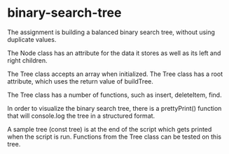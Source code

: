 # binary-search-tree

The assignment is building a balanced binary search tree, without using duplicate values.

The Node class has an attribute for the data it stores as well as its left and right children.

The Tree class accepts an array when initialized. The Tree class has a root attribute, which uses the return value of buildTree.

The Tree class has a number of functions, such as insert, deleteItem, find.

In order to visualize the binary search tree, there is a prettyPrint() function that will console.log the tree in a structured format.

A sample tree (const tree) is at the end of the script which gets printed when the script is run. Functions from the Tree class can be tested on this tree.
